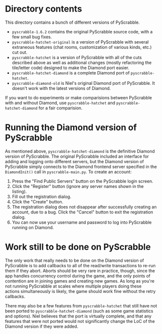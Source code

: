 # Directory contents
This directory contains a bunch of different versions of PyScrabble.

* `pyscrabble-1.6.2` contains the original PyScrabble source code, with
a few small bug fixes.
* `pyscrabble-hatchet-original` is a version of PyScrabble with several extraneous
features (chat rooms, customization of various kinds, etc.) cut out.
* `pyscrabble-hatchet` is a version of PyScrabble with all of the cuts described
above as well as additional changes (mostly refactoring the tile/letter code)
designed to make the Diamond port easier.
* `pyscrabble-hatchet-diamond` is a complete Diamond port of `pyscrabble-hatchet`.
* `pyscrabble-diamond-old` is Niel's original Diamond port of PyScrabble.
It doesn't work with the latest versions of Diamond.

If you want to do experiments or make comparisions between PyScrabble with and without
Diamond, use `pyscrabble-hatchet` and `pyscrabble-hatchet-diamond` for a fair
comparision.

# Running the Diamond version of PyScrabble
As mentioned above, `pyscrabble-hatchet-diamond` is the definitive Diamond
version of PyScrabble. The original PyScrabble included an interface for
adding and logging onto different servers, but the Diamond version of
PyScrabble simply connects to the Diamond frontend server specified in the
`DiamondInit()` call in `pyscrabble-main.py`. To create an account:

1. Press the "Find Public Servers" button on the PyScrabble login screen.
2. Click the "Register" button (ignore any server names shown in the listing).
3. Fill out the registration dialog.
4. Click the "Create" button.
5. The registration dialog does not disappear after successfully creating an
account, due to a bug. Click the "Cancel" button to exit the registration dialog.
6. You can now use your username and password to log into PyScrabble running on Diamond.

# Work still to be done on PyScrabble
The only work that really needs to be done on the Diamond version of PyScrabble is to
add callbacks to all of the read/write transactions to re-run them if they abort.
Aborts should be very rare in practice, though, since the app handles concurrency control
during the game, and the only points of contention are in joining games and creating new
games. As long as you're not running PyScrabble at scales where multiple players doing
these actions simultaneously is likely, the game should work fine without the retry callbacks.

There may also be a few features from `pyscrabble-hatchet` that still have not been
ported to `pyscrabble-hatchet-diamond` (such as some game statistics and options). Niel
believes that the port is virtually complete, and that any features that were not ported would
not significantly change the LoC of the Diamond version if they were added.
